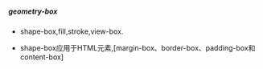 

##### geometry-box

- shape-box,fill,stroke,view-box.

- shape-box应用于HTML元素,[margin-box、border-box、padding-box和content-box]